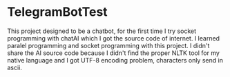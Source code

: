 # TelegramBotTest
This project designed to be a chatbot, for the first time I try socket programming with chatAI which I got the source code of internet.
I learned paralel programming and socket programming with this project. I didn't share the AI source code because I didn't find the proper NLTK tool for my native language and I got UTF-8 encoding problem, characters only send in ascii.
